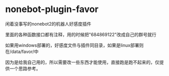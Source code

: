 # nonebot-plugin-favor
闲着没事写的nonebot2的机器人好感度插件

里面的各种函数接口都有注释，用的时候把"684869122"改成自己的群号就行

如果用windows部署的，好感度文件与插件同目录，如果是linux部署则在/data/favor/中

因为是给我自己用的，所以需要改一些东西才能使用，直接跑是跑不起来的，仅提供一个思路参考。
